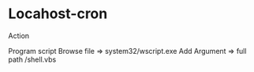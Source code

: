 # Locahost-cron


Action

Program script
Browse file => system32/wscript.exe
Add Argument => full path /shell.vbs
